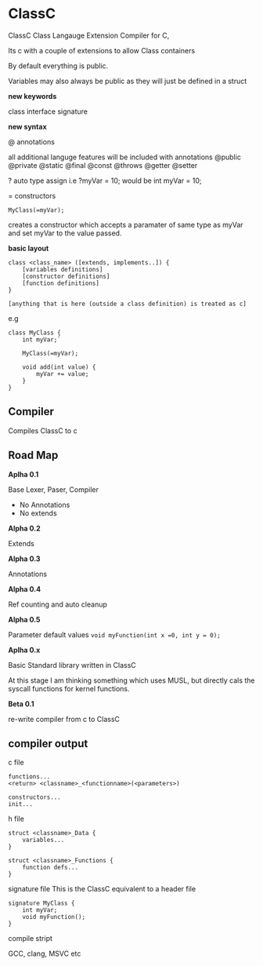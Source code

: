 # ClassC
ClassC Class Langauge Extension Compiler for C, 

Its c with a couple of extensions to allow Class containers

By default everything is public.

Variables may also always be public as they will just be defined in a struct

**new keywords**

class
interface
signature

**new syntax**

@ annotations

all additional languge features will be included with annotations
@public
@private
@static
@final
@const
@throws
@getter
@setter

? auto type assign
i.e
?myVar = 10; would be int myVar = 10;

=<varname> constructors

`MyClass(=myVar);`

creates a constructor which accepts a paramater of same type as myVar and set myVar to the value passed.

**basic layout**

```
class <class_name> ([extends, implements..]) {
    [variables definitions]
    [constructor definitions]
    [function definitions]
}

[anything that is here (outside a class definition) is treated as c]
```
e.g
```
class MyClass {
    int myVar;`

    MyClass(=myVar);

    void add(int value) {
        myVar += value;
    }
}
```

## Compiler ##

Compiles ClassC to c

## Road Map ##

**Aplha 0.1**

Base Lexer, Paser, Compiler
* No Annotations
* No extends

**Alpha 0.2**

Extends

**Alpha 0.3**

Annotations

**Alpha 0.4**

Ref counting and auto cleanup

**Alpha 0.5**

Parameter default values
`void myFunction(int x =0, int y = 0);`

**Aplha 0.x**

Basic Standard library written in ClassC

At this stage I am thinking something which uses MUSL, but directly cals the syscall functions for kernel functions.

**Beta 0.1**

re-write compiler from c to ClassC

## compiler output ##

c file
```
functions...
<return> <classname>_<functionname>(<parameters>)

constructors...
init...
```
h file
```
struct <classname>_Data {
    variables...
}

struct <classname>_Functions {
    function defs...
}
```

signature file
This is the ClassC equivalent to a header file
```
signature MyClass {
    int myVar;
    void myFunction();
}
```
compile stript

GCC, clang, MSVC etc